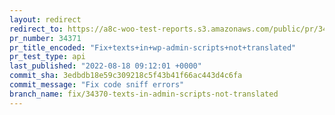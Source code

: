 ```yaml
---
layout: redirect
redirect_to: https://a8c-woo-test-reports.s3.amazonaws.com/public/pr/34371/api/index.html
pr_number: 34371
pr_title_encoded: "Fix+texts+in+wp-admin-scripts+not+translated"
pr_test_type: api
last_published: "2022-08-18 09:12:01 +0000"
commit_sha: 3edbdb18e59c309218c5f43b41f66ac443d4c6fa
commit_message: "Fix code sniff errors"
branch_name: fix/34370-texts-in-admin-scripts-not-translated
---
```

